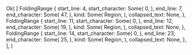 Ok(
    [
        FoldingRange {
            start_line: 4,
            start_character: Some(
                0,
            ),
            end_line: 7,
            end_character: Some(
                47,
            ),
            kind: Some(
                Region,
            ),
            collapsed_text: None,
        },
        FoldingRange {
            start_line: 11,
            start_character: Some(
                0,
            ),
            end_line: 12,
            end_character: Some(
                19,
            ),
            kind: Some(
                Region,
            ),
            collapsed_text: None,
        },
        FoldingRange {
            start_line: 14,
            start_character: Some(
                0,
            ),
            end_line: 23,
            end_character: Some(
                25,
            ),
            kind: Some(
                Region,
            ),
            collapsed_text: None,
        },
    ],
)